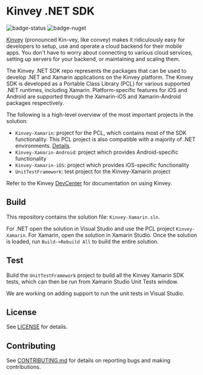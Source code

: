 # Kinvey .NET SDK

![badge-status] ![badge-nuget]

[Kinvey](http://www.kinvey.com) (pronounced Kin-vey, like convey) makes it ridiculously easy for developers to setup, use and operate a cloud backend for their mobile apps. You don't have to worry about connecting to various cloud services, setting up servers for your backend, or maintaining and scaling them.

The Kinvey .NET SDK repo represents the packages that can be used to develop .NET and Xamarin applications on the Kinvey platform. The Kinvey SDK is developed as a Portable Class Library (PCL) for various supported .NET runtimes, including Xamarin. Platform-specific features for iOS and Android are supported through the Xamarin-iOS and Xamarin-Android packages respectively.

The following is a high-level overview of the most important projects in the solution:

* `Kinvey-Xamarin`: project for the PCL, which contains most of the SDK functionality. This PCL project is also compatible with a majority of .NET environments. [Details](http://devcenter.kinvey.com/dotnet-v3.0/guides/getting-started#PlatformCompatibility).
* `Kinvey-Xamarin-Android`: project which provides Android-specific functionality
* `Kinvey-Xamarin-iOS`: project which provides iOS-specific functionality
* `UnitTestFramework`: test project for the Kinvey-Xamarin project

Refer to the Kinvey [DevCenter](http://devcenter.kinvey.com/) for documentation on using Kinvey.

## Build

This repository contains the solution file: `Kinvey-Xamarin.sln`.  

For .NET open the solution in Visual Studio and use the PCL project `Kinvey-Xamarin`.
For Xamarin, open the solution in Xamarin Studio. Once the solution is loaded, run `Build->Rebuild All` to build the entire solution.

## Test

Build the `UnitTestFramework` project to build all the Kinvey Xamarin SDK tests, which can then be run from Xamarin Studio Unit Tests window.

We are working on adding support to run the unit tests in Visual Studio.

## License
See [LICENSE](LICENSE.txt) for details.

## Contributing
See [CONTRIBUTING.md](CONTRIBUTING.md) for details on reporting bugs and making contributions.

[badge-status]: https://travis-ci.org/Kinvey/dotnet-sdk.svg?branch=develop
[badge-nuget]: https://img.shields.io/nuget/vpre/Kinvey.svg
